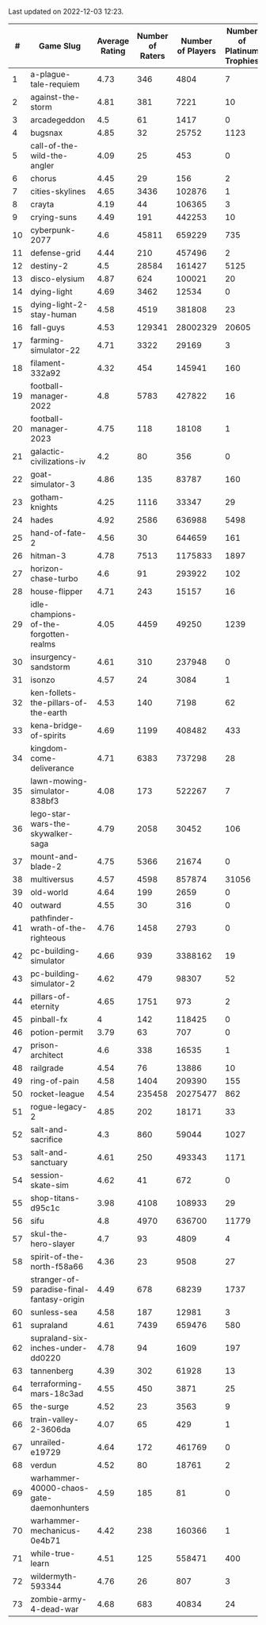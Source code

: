 Last updated on 2022-12-03 12:23.


|#|Game Slug|Average Rating|Number of Raters|Number of Players|Number of Platinum Trophies|Max Rarity (%)|
|---|---|---|---|---|---|---|
|1|a-plague-tale-requiem|4.73|346|4804|7|92|
|2|against-the-storm|4.81|381|7221|10|30|
|3|arcadegeddon|4.5|61|1417|0|93|
|4|bugsnax|4.85|32|25752|1123|97|
|5|call-of-the-wild-the-angler|4.09|25|453|0|90|
|6|chorus|4.45|29|156|2|85|
|7|cities-skylines|4.65|3436|102876|1|74|
|8|crayta|4.19|44|106365|3|23|
|9|crying-suns|4.49|191|442253|10|65|
|10|cyberpunk-2077|4.6|45811|659229|735|62|
|11|defense-grid|4.44|210|457496|2|80|
|12|destiny-2|4.5|28584|161427|5125|95|
|13|disco-elysium|4.87|624|100021|20|28|
|14|dying-light|4.69|3462|12534|0|96|
|15|dying-light-2-stay-human|4.58|4519|381808|23|1|
|16|fall-guys|4.53|129341|28002329|20605|5|
|17|farming-simulator-22|4.71|3322|29169|3|80|
|18|filament-332a92|4.32|454|145941|160|93|
|19|football-manager-2022|4.8|5783|427822|16|49|
|20|football-manager-2023|4.75|118|18108|1|80|
|21|galactic-civilizations-iv|4.2|80|356|0|91|
|22|goat-simulator-3|4.86|135|83787|160|91|
|23|gotham-knights|4.25|1116|33347|29|1|
|24|hades|4.92|2586|636988|5498|89|
|25|hand-of-fate-2|4.56|30|644659|161|72|
|26|hitman-3|4.78|7513|1175833|1897|48|
|27|horizon-chase-turbo|4.6|91|293922|102|84|
|28|house-flipper|4.71|243|15157|16|93|
|29|idle-champions-of-the-forgotten-realms|4.05|4459|49250|1239|4|
|30|insurgency-sandstorm|4.61|310|237948|0|6|
|31|isonzo|4.57|24|3084|1|61|
|32|ken-follets-the-pillars-of-the-earth|4.53|140|7198|62|49|
|33|kena-bridge-of-spirits|4.69|1199|408482|433|94|
|34|kingdom-come-deliverance|4.71|6383|737298|28|30|
|35|lawn-mowing-simulator-838bf3|4.08|173|522267|7|87|
|36|lego-star-wars-the-skywalker-saga|4.79|2058|30452|106|98|
|37|mount-and-blade-2|4.75|5366|21674|0|9|
|38|multiversus|4.57|4598|857874|31056|78|
|39|old-world|4.64|199|2659|0|85|
|40|outward|4.55|30|316|0|76|
|41|pathfinder-wrath-of-the-righteous|4.76|1458|2793|0|42|
|42|pc-building-simulator|4.66|939|3388162|19|48|
|43|pc-building-simulator-2|4.62|479|98307|52|75|
|44|pillars-of-eternity|4.65|1751|973|2|80|
|45|pinball-fx|4|142|118425|0|86|
|46|potion-permit|3.79|63|707|0|98|
|47|prison-architect|4.6|338|16535|1|35|
|48|railgrade|4.54|76|13886|10|98|
|49|ring-of-pain|4.58|1404|209390|155|96|
|50|rocket-league|4.54|235458|20275477|862|76|
|51|rogue-legacy-2|4.85|202|18171|33|1|
|52|salt-and-sacrifice|4.3|860|59044|1027|91|
|53|salt-and-sanctuary|4.61|250|493343|1171|83|
|54|session-skate-sim|4.62|41|672|0|27|
|55|shop-titans-d95c1c|3.98|4108|108933|29|98|
|56|sifu|4.8|4970|636700|11779|96|
|57|skul-the-hero-slayer|4.7|93|4809|4|96|
|58|spirit-of-the-north-f58a66|4.36|23|9508|27|61|
|59|stranger-of-paradise-final-fantasy-origin|4.49|678|68239|1737|98|
|60|sunless-sea|4.58|187|12981|3|37|
|61|supraland|4.61|7439|659476|580|99|
|62|supraland-six-inches-under-dd0220|4.78|94|1609|197|99|
|63|tannenberg|4.39|302|61928|13|86|
|64|terraforming-mars-18c3ad|4.55|450|3871|25|66|
|65|the-surge|4.52|23|3563|9|94|
|66|train-valley-2-3606da|4.07|65|429|1|89|
|67|unrailed-e19729|4.64|172|461769|0|4|
|68|verdun|4.52|80|18761|2|73|
|69|warhammer-40000-chaos-gate-daemonhunters|4.59|185|81|0|95|
|70|warhammer-mechanicus-0e4b71|4.42|238|160366|1|24|
|71|while-true-learn|4.51|125|558471|400|93|
|72|wildermyth-593344|4.76|26|807|3|5|
|73|zombie-army-4-dead-war|4.68|683|40834|24|67|

